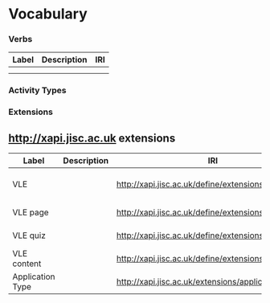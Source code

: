 # Vocabulary




### Verbs

| Label  			| Description | IRI
| ------------- | ------------- |--------|
|   |   |
|   |   |


### Activity Types

### Extensions



## http://xapi.jisc.ac.uk extensions

| Label  		| Description   | IRI    | Example Usage
| ------------- | ------------- |------------------------------------------------------|----|
| VLE    |               | http://xapi.jisc.ac.uk/define/extensions/vle | [Logged in - Object] (login.md#object)|
| VLE page   |               | http://xapi.jisc.ac.uk/define/extensions/vle/page | Module-View Object |
| VLE quiz   |               | http://xapi.jisc.ac.uk/define/extensions/vle/quiz | Module-View Object |
| VLE content   |               | http://xapi.jisc.ac.uk/define/extensions/vle/content | Blackbord course content access.js|
| Application Type |            | http://xapi.jisc.ac.uk/extensions/applicationType | Logged In Object |

